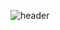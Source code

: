 ![header](https://capsule-render.vercel.app/api?type=egg&color=auto&height=300&section=header&text=capsule%20render&fontSize=90)

